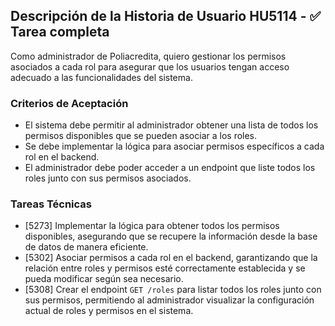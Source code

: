 ## Descripción de la Historia de Usuario HU5114 - ✅ Tarea completa 
 Como administrador de Poliacredita, quiero gestionar los permisos asociados a cada rol para asegurar que los usuarios tengan acceso adecuado a las funcionalidades del sistema.
 ### Criterios de Aceptación
- El sistema debe permitir al administrador obtener una lista de todos los permisos disponibles que se pueden asociar a los roles.
- Se debe implementar la lógica para asociar permisos específicos a cada rol en el backend.
- El administrador debe poder acceder a un endpoint que liste todos los roles junto con sus permisos asociados.
 ### Tareas Técnicas
- [5273] Implementar la lógica para obtener todos los permisos disponibles, asegurando que se recupere la información desde la base de datos de manera eficiente.
- [5302] Asociar permisos a cada rol en el backend, garantizando que la relación entre roles y permisos esté correctamente establecida y se pueda modificar según sea necesario.
- [5308] Crear el endpoint `GET /roles` para listar todos los roles junto con sus permisos, permitiendo al administrador visualizar la configuración actual de roles y permisos en el sistema.
